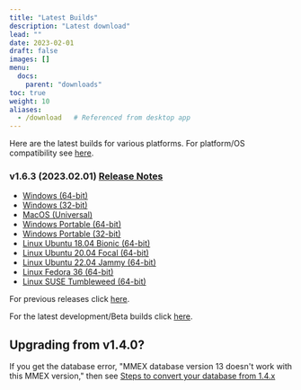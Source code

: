 ```yaml
---
title: "Latest Builds"
description: "Latest download"
lead: ""
date: 2023-02-01
draft: false
images: []
menu:
  docs:
    parent: "downloads"
toc: true
weight: 10
aliases:
  - /download   # Referenced from desktop app
---
```


Here are the latest builds for various platforms.  For platform/OS compatibility see [here](../compatibility).

### v1.6.3 (2023.02.01) [Release Notes](https://github.com/moneymanagerex/moneymanagerex/releases/tag/v1.6.3)

- [Windows (64-bit)](https://github.com/moneymanagerex/moneymanagerex/releases/download/v1.6.3/mmex-1.6.3-win64.exe)
- [Windows (32-bit)](https://github.com/moneymanagerex/moneymanagerex/releases/download/v1.6.3/mmex-1.6.3-win32.exe)
- [MacOS (Universal)](https://github.com/moneymanagerex/moneymanagerex/releases/download/v1.6.3/mmex-1.6.3-Darwin.dmg)
- [Windows Portable (64-bit)](https://github.com/moneymanagerex/moneymanagerex/releases/download/v1.6.3/mmex-1.6.3-win64-portable.zip)
- [Windows Portable (32-bit)](https://github.com/moneymanagerex/moneymanagerex/releases/download/v1.6.3/mmex-1.6.3-win32-portable.zip)
- [Linux Ubuntu 18.04 Bionic (64-bit)](https://github.com/moneymanagerex/moneymanagerex/releases/download/v1.6.3/mmex_1.6.3-Ubuntu.18.04.bionic_amd64.deb)
- [Linux Ubuntu 20.04 Focal (64-bit)](https://github.com/moneymanagerex/moneymanagerex/releases/download/v1.6.3/mmex_1.6.3-Ubuntu.20.04.focal_amd64.deb)
- [Linux Ubuntu 22.04 Jammy (64-bit)](https://github.com/moneymanagerex/moneymanagerex/releases/download/v1.6.3/mmex_1.6.3-Ubuntu.22.04.jammy_amd64.deb)
- [Linux Fedora 36 (64-bit)](https://github.com/moneymanagerex/moneymanagerex/releases/download/v1.6.3/mmex-1.6.3-Fedora.36.ThirtySix.fc36.x86_64.rpm)
- [Linux SUSE Tumbleweed (64-bit)](https://github.com/moneymanagerex/moneymanagerex/releases/download/v1.6.3/mmex-1.6.3-openSUSE.Tumbleweed.x86_64.rpm)

For previous releases click [here](../older).

For the latest development/Beta builds click [here](../development).

## Upgrading from v1.4.0?

If you get the database error, "MMEX database version 13 doesn't work with this MMEX version," 
then see [Steps to convert your database from 1.4.x](https://github.com/moneymanagerex/moneymanagerex/issues/2353)
